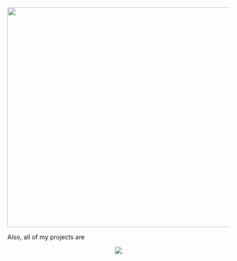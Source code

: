 <div align="center">
    <a href="https://brightshard.dev" target="_blank">
        <img src="https://brightshard.dev/index.svg" width="800" height="500" />
    </a>
</div>

Also, all of my projects are

<div align="center">
    <picture>
      <source media="(prefers-color-scheme: dark)" srcset="https://humanmademark.com/white-logo.png">
      <source media="(prefers-color-scheme: light)" srcset="https://humanmademark.com/black-logo.png">
      <img src="https://humanmademark.com/black-logo.png">
    </picture>
</div>
